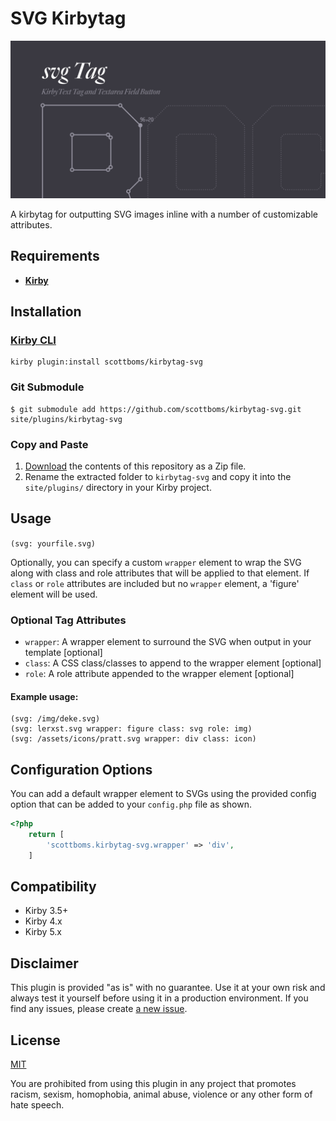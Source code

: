 # SVG Kirbytag

![Plugin Preview](src/assets/svg-tag-plugin.jpg)

A kirbytag for outputting SVG images inline with a number of customizable attributes.

## Requirements

- [**Kirby**](https://getkirby.com/)

## Installation

### [Kirby CLI](https://github.com/getkirby/cli)

```
kirby plugin:install scottboms/kirbytag-svg
```

### Git Submodule

```
$ git submodule add https://github.com/scottboms/kirbytag-svg.git site/plugins/kirbytag-svg
```

### Copy and Paste

1. [Download](https://github.com/scottboms/kirbytag-svg/archive/master.zip) the contents of this repository as a Zip file.
2. Rename the extracted folder to `kirbytag-svg` and copy it into the `site/plugins/` directory in your Kirby project.

## Usage

`(svg: yourfile.svg)`

Optionally, you can specify a custom `wrapper` element to wrap the SVG along with class and role attributes that will be applied to that element. If `class` or `role` attributes are included but no `wrapper` element, a 'figure' element will be used.

### Optional Tag Attributes

* `wrapper`: A wrapper element to surround the SVG when output in your template [optional]
* `class`: A CSS class/classes to append to the wrapper element [optional]
* `role`: A role attribute appended to the wrapper element [optional]

#### Example usage: 

```
(svg: /img/deke.svg)
(svg: lerxst.svg wrapper: figure class: svg role: img)
(svg: /assets/icons/pratt.svg wrapper: div class: icon)
```

## Configuration Options

You can add a default wrapper element to SVGs using the provided config option that can be added to your `config.php` file as shown.

```php
<?php
	return [
		'scottboms.kirbytag-svg.wrapper' => 'div',
	]
```

## Compatibility

* Kirby 3.5+
* Kirby 4.x
* Kirby 5.x

## Disclaimer

This plugin is provided "as is" with no guarantee. Use it at your own risk and always test it yourself before using it in a production environment. If you find any issues, please create [a new issue](issues/new).

## License

[MIT](https://opensource.org/licenses/MIT)

You are prohibited from using this plugin in any project that promotes racism, sexism, homophobia, animal abuse, violence or any other form of hate speech.
